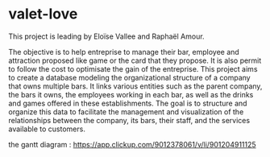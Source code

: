 # valet-love

This project is leading by Eloïse Vallee and Raphaël Amour.

The objective is to help entreprise to manage their bar, employee and attraction proposed like game or the card that they propose. It is also permit to follow the cost to optimisate the gain of the entreprise.
This project aims to create a database modeling the organizational structure of a company that owns multiple bars. It links various entities such as the parent company, the bars it owns, the employees working in each bar, as well as the drinks and games offered in these establishments. The goal is to structure and organize this data to facilitate the management and visualization of the relationships between the company, its bars, their staff, and the services available to customers.


the gantt diagram : https://app.clickup.com/9012378061/v/li/901204911125

